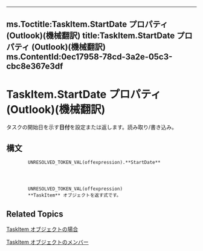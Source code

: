 

---
ms.Toctitle:TaskItem.StartDate プロパティ (Outlook)(機械翻訳)
title:TaskItem.StartDate プロパティ (Outlook)(機械翻訳)
ms.ContentId:0ec17958-78cd-3a2e-05c3-cbc8e367e3df
---
# TaskItem.StartDate プロパティ (Outlook)(機械翻訳)




タスクの開始日を示す**日付**を設定または返します。読み取り/書き込み。

## 構文

            UNRESOLVED_TOKEN_VAL(offexpression).**StartDate**




            UNRESOLVED_TOKEN_VAL(offexpression)
            **TaskItem** オブジェクトを返す式です。



## Related Topics

[TaskItem オブジェクトの場合](5df8cfa5-5460-a5a1-a130-ba5bca1a0091.md)

[TaskItem オブジェクトのメンバー](97234a76-2fc5-bbe4-2e14-25ae18694fc9.md)




